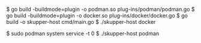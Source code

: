 $ go build -buildmode=plugin -o podman.so plug-ins/podman/podman.go
$ go build -buildmode=plugin -o docker.so plug-ins/docker/docker.go
$ go build -o skupper-host cmd/main.go
$ ./skupper-host docker

$ sudo podman system service -t 0
$ ./skupper-host podman
